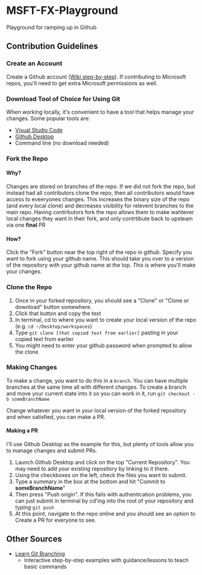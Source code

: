 # MSFT-FX-Playground
Playground for ramping up in Github

## Contribution Guidelines
### Create an Account
 Create a Github account ([Wiki step-by-step](https://www.wikihow.com/Create-an-Account-on-GitHub)). If contributing to Microsoft repos, you'll need to get extra Microsoft permissions as well.

### Download Tool of Choice for Using Git
When working locally, it's convenient to have a tool that helps manage your changes. Some popular tools are:
- [Visual Studio Code](https://code.visualstudio.com/docs/setup/mac)
- [Github Desktop](https://desktop.github.com)
- Command line (no download needed)

### Fork the Repo
#### Why?
Changes are stored on branches of the repo. If we did not fork the repo, but instead had all contributors clone the repo, then all contributors would have access to eveeryones changes. This increases the binary size of the repo (and every local clone) and decreases visibility for relevent branches to the main repo. Having contirbutors fork the repo allows them to make wahtever local changes they want in their fork, and only contrtibute back to upsteam via one **final** PR

#### How?
Click the "Fork" button near the top right of the repo in github. Specify you want to fork using your github name. This should take you over to a version of the repository with your github name at the top. _This_ is where you'll make your changes.

### Clone the Repo
1. Once in your forked repository, you should see a "Clone" or "Clone or download" button somewhere.
2. Click that button and copy the text
3. In terminal, cd to where you want to create your local version of the repo (e.g. `cd ~/Desktop/workspaces`)
4. Type `git clone [that copied text from earlier]` pasting in your copied text from earlier
5. You might need to enter your github password when prompted to allow the clone

### Making Changes
To make a change, you want to do this in a `branch`. You can have multiple branches at the same time all with different changes. To create a branch and move your current state into it so you can work in it, run `git checkout -b someBranchName`

Change whatever you want in your local version of the forked repository and when satisfied, you can make a PR.

#### Making a PR
I'll use Github Desktop as the example for this, but plenty of tools allow you to manage changes and submit PRs.
1. Launch Github Desktop and click on the top "Current Repository". You may need to add your existing repository by linking to it there.
2. Using the checkboxes on the left, check the files you want to submit.
3. Type a summary in the box at the bottom and hit "Commit to **someBranchName**"
4. Then press "Push origin". If this fails with authentication problems, you can just submit in terminal by cd'ing into the root of your repository and typing `git push`
5. At this point, navigate to the repo online and you should see an option to Create a PR for everyone to see.

## Other Sources
- [Learn Git Branching](https://learngitbranching.js.org/?locale=en_US)
  - Interactive step-by-step examples with guidance/lessons to teach basic commands
